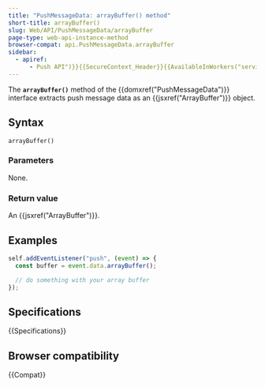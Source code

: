 ```yaml
---
title: "PushMessageData: arrayBuffer() method"
short-title: arrayBuffer()
slug: Web/API/PushMessageData/arrayBuffer
page-type: web-api-instance-method
browser-compat: api.PushMessageData.arrayBuffer
sidebar:
  - apiref:
      - Push API")}}{{SecureContext_Header}}{{AvailableInWorkers("service
---
```


The **`arrayBuffer()`** method of the {{domxref("PushMessageData")}} interface extracts push message data as an {{jsxref("ArrayBuffer")}} object.

## Syntax

```js-nolint
arrayBuffer()
```

### Parameters

None.

### Return value

An {{jsxref("ArrayBuffer")}}.

## Examples

```js
self.addEventListener("push", (event) => {
  const buffer = event.data.arrayBuffer();

  // do something with your array buffer
});
```

## Specifications

{{Specifications}}

## Browser compatibility

{{Compat}}
